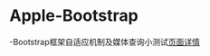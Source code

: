 # Apple-Bootstrap
-Bootstrap框架自适应机制及媒体查询小测试[页面详情](http://sumayi.github.io/Apple-Bootstrap/apple.html)
